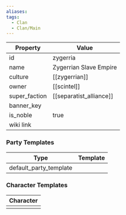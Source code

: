 ```yaml
---
aliases: 
tags:
  - Clan
  - Clan/Main
---
```


| Property      | Value                   |
| ------------- | ----------------------- |
| id            | zygerria                |
| name          | Zygerrian Slave Empire  |
| culture       | [[zygerrian]]           |
| owner         | [[scintel]]             |
| super_faction | [[separatist_alliance]] |
| banner_key    |                         |
| is_noble      | true                    |
| wiki link     |                         |

### Party Templates
| Type                   | Template |
| ---------------------- | -------- |
| default_party_template |          |

### Character Templates
| Character |
| :-------: |
|           |